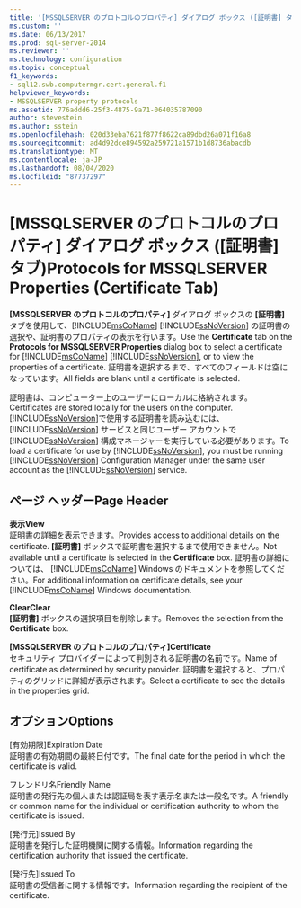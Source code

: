 ```yaml
---
title: '[MSSQLSERVER のプロトコルのプロパティ] ダイアログ ボックス ([証明書] タブ) | Microsoft Docs'
ms.custom: ''
ms.date: 06/13/2017
ms.prod: sql-server-2014
ms.reviewer: ''
ms.technology: configuration
ms.topic: conceptual
f1_keywords:
- sql12.swb.computermgr.cert.general.f1
helpviewer_keywords:
- MSSQLSERVER property protocols
ms.assetid: 776addd6-25f3-4875-9a71-064035787090
author: stevestein
ms.author: sstein
ms.openlocfilehash: 020d33eba7621f877f8622ca89dbd26a071f16a8
ms.sourcegitcommit: ad4d92dce894592a259721a1571b1d8736abacdb
ms.translationtype: MT
ms.contentlocale: ja-JP
ms.lasthandoff: 08/04/2020
ms.locfileid: "87737297"
---
```

# <a name="protocols-for-mssqlserver-properties-certificate-tab"></a><span data-ttu-id="51f9b-102">[MSSQLSERVER のプロトコルのプロパティ] ダイアログ ボックス ([証明書] タブ)</span><span class="sxs-lookup"><span data-stu-id="51f9b-102">Protocols for MSSQLSERVER Properties (Certificate Tab)</span></span>
  <span data-ttu-id="51f9b-103">**[MSSQLSERVER のプロトコルのプロパティ]** ダイアログ ボックスの **[証明書]** タブを使用して、[!INCLUDE[msCoName](../../includes/msconame-md.md)] [!INCLUDE[ssNoVersion](../../includes/ssnoversion-md.md)] の証明書の選択や、証明書のプロパティの表示を行います。</span><span class="sxs-lookup"><span data-stu-id="51f9b-103">Use the **Certificate** tab on the **Protocols for MSSQLSERVER Properties** dialog box to select a certificate for [!INCLUDE[msCoName](../../includes/msconame-md.md)] [!INCLUDE[ssNoVersion](../../includes/ssnoversion-md.md)], or to view the properties of a certificate.</span></span> <span data-ttu-id="51f9b-104">証明書を選択するまで、すべてのフィールドは空になっています。</span><span class="sxs-lookup"><span data-stu-id="51f9b-104">All fields are blank until a certificate is selected.</span></span>  
  
 <span data-ttu-id="51f9b-105">証明書は、コンピューター上のユーザーにローカルに格納されます。</span><span class="sxs-lookup"><span data-stu-id="51f9b-105">Certificates are stored locally for the users on the computer.</span></span> <span data-ttu-id="51f9b-106">[!INCLUDE[ssNoVersion](../../includes/ssnoversion-md.md)]で使用する証明書を読み込むには、 [!INCLUDE[ssNoVersion](../../includes/ssnoversion-md.md)] サービスと同じユーザー アカウントで [!INCLUDE[ssNoVersion](../../includes/ssnoversion-md.md)] 構成マネージャーを実行している必要があります。</span><span class="sxs-lookup"><span data-stu-id="51f9b-106">To load a certificate for use by [!INCLUDE[ssNoVersion](../../includes/ssnoversion-md.md)], you must be running [!INCLUDE[ssNoVersion](../../includes/ssnoversion-md.md)] Configuration Manager under the same user account as the [!INCLUDE[ssNoVersion](../../includes/ssnoversion-md.md)] service.</span></span>  
  
## <a name="page-header"></a><span data-ttu-id="51f9b-107">ページ ヘッダー</span><span class="sxs-lookup"><span data-stu-id="51f9b-107">Page Header</span></span>  
 <span data-ttu-id="51f9b-108">**表示**</span><span class="sxs-lookup"><span data-stu-id="51f9b-108">**View**</span></span>  
 <span data-ttu-id="51f9b-109">証明書の詳細を表示できます。</span><span class="sxs-lookup"><span data-stu-id="51f9b-109">Provides access to additional details on the certificate.</span></span> <span data-ttu-id="51f9b-110">**[証明書]** ボックスで証明書を選択するまで使用できません。</span><span class="sxs-lookup"><span data-stu-id="51f9b-110">Not available until a certificate is selected in the **Certificate** box.</span></span> <span data-ttu-id="51f9b-111">証明書の詳細については、 [!INCLUDE[msCoName](../../includes/msconame-md.md)] Windows のドキュメントを参照してください。</span><span class="sxs-lookup"><span data-stu-id="51f9b-111">For additional information on certificate details, see your [!INCLUDE[msCoName](../../includes/msconame-md.md)] Windows documentation.</span></span>  
  
 <span data-ttu-id="51f9b-112">**Clear**</span><span class="sxs-lookup"><span data-stu-id="51f9b-112">**Clear**</span></span>  
 <span data-ttu-id="51f9b-113">**[証明書]** ボックスの選択項目を削除します。</span><span class="sxs-lookup"><span data-stu-id="51f9b-113">Removes the selection from the **Certificate** box.</span></span>  
  
 <span data-ttu-id="51f9b-114">**[MSSQLSERVER のプロトコルのプロパティ]**</span><span class="sxs-lookup"><span data-stu-id="51f9b-114">**Certificate**</span></span>  
 <span data-ttu-id="51f9b-115">セキュリティ プロバイダーによって判別される証明書の名前です。</span><span class="sxs-lookup"><span data-stu-id="51f9b-115">Name of certificate as determined by security provider.</span></span> <span data-ttu-id="51f9b-116">証明書を選択すると、プロパティのグリッドに詳細が表示されます。</span><span class="sxs-lookup"><span data-stu-id="51f9b-116">Select a certificate to see the details in the properties grid.</span></span>  
  
## <a name="options"></a><span data-ttu-id="51f9b-117">オプション</span><span class="sxs-lookup"><span data-stu-id="51f9b-117">Options</span></span>  
 <span data-ttu-id="51f9b-118">[有効期限]</span><span class="sxs-lookup"><span data-stu-id="51f9b-118">Expiration Date</span></span>  
 <span data-ttu-id="51f9b-119">証明書の有効期間の最終日付です。</span><span class="sxs-lookup"><span data-stu-id="51f9b-119">The final date for the period in which the certificate is valid.</span></span>  
  
 <span data-ttu-id="51f9b-120">フレンドリ名</span><span class="sxs-lookup"><span data-stu-id="51f9b-120">Friendly Name</span></span>  
 <span data-ttu-id="51f9b-121">証明書の発行先の個人または認証局を表す表示名または一般名です。</span><span class="sxs-lookup"><span data-stu-id="51f9b-121">A friendly or common name for the individual or certification authority to whom the certificate is issued.</span></span>  
  
 <span data-ttu-id="51f9b-122">[発行元]</span><span class="sxs-lookup"><span data-stu-id="51f9b-122">Issued By</span></span>  
 <span data-ttu-id="51f9b-123">証明書を発行した証明機関に関する情報。</span><span class="sxs-lookup"><span data-stu-id="51f9b-123">Information regarding the certification authority that issued the certificate.</span></span>  
  
 <span data-ttu-id="51f9b-124">[発行先]</span><span class="sxs-lookup"><span data-stu-id="51f9b-124">Issued To</span></span>  
 <span data-ttu-id="51f9b-125">証明書の受信者に関する情報です。</span><span class="sxs-lookup"><span data-stu-id="51f9b-125">Information regarding the recipient of the certificate.</span></span>  
  
  
